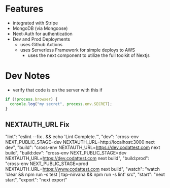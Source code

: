 # Features
- integrated with Stripe
- MongoDB (via Mongoose)
- Next-Auth for authentication
- Dev and Prod Deployments
  - uses Github Actions
  - uses Serverless Framework for simple deploys to AWS
    - uses the next component to utilize the full toolkit of Nextjs


# Dev Notes
- verify that code is on the server with this if
```js
if (!process.browser) {
  console.log("my secret", process.env.SECRET);
}
```

## NEXTAUTH_URL Fix
"lint": "eslint --fix . && echo 'Lint Complete.'",
"dev": "cross-env NEXT_PUBLIC_STAGE=dev NEXTAUTH_URL=http://localhost:3000 next dev",
"build": "cross-env NEXTAUTH_URL=https://dev.codattest.com next build",
"build:dev": "cross-env NEXT_PUBLIC_STAGE=dev NEXTAUTH_URL=https://dev.codattest.com next build",
"build:prod": "cross-env NEXT_PUBLIC_STAGE=prod NEXTAUTH_URL=https://www.codattest.com next build",
"watch": "watch 'clear && npm run -s test | tap-nirvana && npm run -s lint' src",
"start": "next start",
"export": "next export"